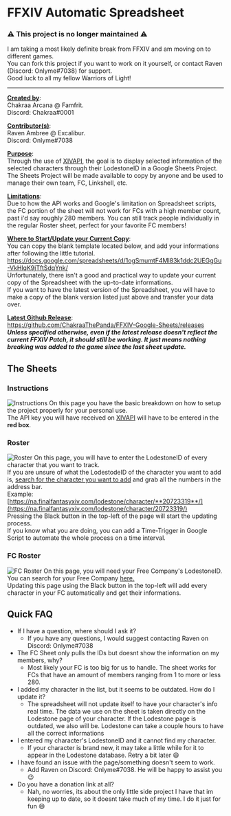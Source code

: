 # FFXIV Automatic Spreadsheet

### ⚠️ This project is no longer maintained ⚠️  
I am taking a most likely definite break from FFXIV and am moving on to different games.  
You can fork this project if you want to work on it yourself, or contact Raven (Discord: Onlyme#7038) for support.  
Good luck to all my fellow Warriors of Light!  

---

<ins>**Created by**</ins>:  
Chakraa Arcana @ Famfrit.  
Discord: Chakraa#0001

<ins>**Contributor(s)**</ins>:  
Raven Ambree @ Excalibur.  
Discord: Onlyme#7038

<ins>**Purpose**</ins>:  
Through the use of [XIVAPI](https://xivapi.com/), the goal is to display selected information of the
selected characters through their LodestoneID in a Google Sheets Project.  
The Sheets Project will be made available to copy by anyone and be used to manage their own team, FC, Linkshell, etc.

<ins>**Limitations**</ins>:  
Due to how the API works and Google's limitation on Spreadsheet scripts, the FC portion of the sheet will not work for FCs with a high member count, past i'd say roughly 280 members.
You can still track people individually in the regular Roster sheet, perfect for your favorite FC members!

<ins>**Where to Start/Update your Current Copy**</ins>:  
You can copy the blank template located below, and add your informations after following the little tutorial.
https://docs.google.com/spreadsheets/d/1ogSmumtF4Ml83k1ddc2UEGgGu-VkHlqK9jTftSdqYnk/  
Unfortunately, there isn't a good and practical way to update your current copy of the Spreadsheet with the up-to-date informations.  
If you want to have the latest version of the Spreadsheet, you will have to make a copy of the blank version listed just above and transfer your data over.

<ins>**Latest Github Release**</ins>:  
https://github.com/ChakraaThePanda/FFXIV-Google-Sheets/releases  
***Unless specified otherwise, even if the latest release doesn't reflect the current FFXIV Patch, it should still be working. It just means nothing breaking was added to the game since the last sheet update.***

## The Sheets

### Instructions
![Instructions](https://imgur.com/JskAW0g.png)
On this page you have the basic breakdown on how to setup the project properly for your personal use.  
The API key you will have received on [XIVAPI](https://xivapi.com/) will have to be entered in the **red box**.

### Roster
![Roster](https://imgur.com/55oIpUO.png)
On this page, you will have to enter the LodestoneID of every character that you want to track.  
If you are unsure of what the LodestodeID of the character you want to add is, [search for the character you want to add](https://na.finalfantasyxiv.com/lodestone/character/) and grab all the numbers in the address bar.  
Example: [https://na.finalfantasyxiv.com/lodestone/character/**20723319**/](https://na.finalfantasyxiv.com/lodestone/character/20723319/)  
Pressing the Black button in the top-left of the page will start the updating process.  
If you know what you are doing, you can add a Time-Trigger in Google Script to automate the whole process on a time interval.

### FC Roster
![FC Roster](https://imgur.com/lVsGg5s.png)
On this page, you will need your Free Company's LodestoneID.
You can search for your Free Company [here.](https://na.finalfantasyxiv.com/lodestone/freecompany/)  
Updating this page using the Black button in the top-left will add every character in your FC automatically and get their informations.

## Quick FAQ
* If I have a question, where should I ask it?
  * If you have any questions, I would suggest contacting Raven on Discord: Onlyme#7038
* The FC Sheet only pulls the IDs but doesnt show the information on my members, why?
  * Most likely your FC is too big for us to handle. The sheet works for FCs that have an amount of members ranging from 1 to more or less 280.
* I added my character in the list, but it seems to be outdated. How do I update it?
  * The spreadsheet will not update itself to have your character's info real time. The data we use on the sheet is taken directly on the Lodestone page of your character. If the Lodestone page is outdated, we also will be. Lodestone can take a couple hours to have all the correct informations
* I entered my character's LodestoneID and it cannot find my character.
  * If your character is brand new, it may take a little while for it to appear in the Lodestone database. Retry a bit later :smile:
* I have found an issue with the page/something doesn't seem to work.
  * Add Raven on Discord: Onlyme#7038. He will be happy to assist you :wink:
* Do you have a donation link at all?
  * Nah, no worries, its about the only little side project I have that im keeping up to date, so it doesnt take much of my time. I do it just for fun :smile: